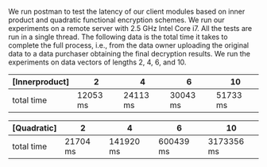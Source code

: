 We run postman to test the latency of our client modules based on inner product and quadratic functional encryption schemes. We run our experiments on a remote server with 2.5 GHz Intel Core i7. All the tests are run in a single thread. The following data is the total time it takes to complete the full process, i.e., from the data owner uploading the original data to a data purchaser obtaining the final decryption results. We run the experiments on data vectors of lengths 2, 4, 6, and 10. 

[Innerproduct]| 2 | 4 | 6 | 10 
------ | ------ | ------ | ------ | ------
total time | 12053 ms | 24113 ms | 30043 ms |  51733 ms





[Quadratic]| 2 | 4 | 6 | 10 
------ | ------ | ------ | ------ | ------
total time | 21704 ms | 141920 ms | 600439 ms |  3173356 ms
